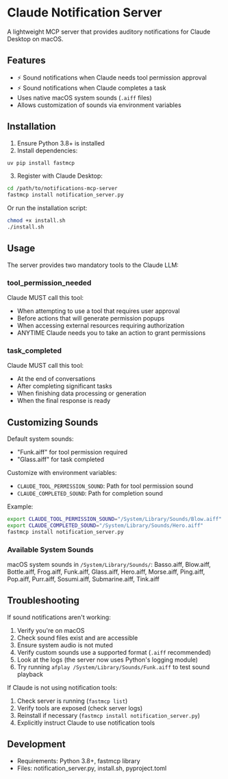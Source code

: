 # Claude Notification Server

A lightweight MCP server that provides auditory notifications for Claude Desktop on macOS.

## Features

- ⚡ Sound notifications when Claude needs tool permission approval
- ⚡ Sound notifications when Claude completes a task
- Uses native macOS system sounds (`.aiff` files)
- Allows customization of sounds via environment variables

## Installation

1. Ensure Python 3.8+ is installed
2. Install dependencies:

```bash
uv pip install fastmcp
```

3. Register with Claude Desktop:

```bash
cd /path/to/notifications-mcp-server
fastmcp install notification_server.py
```

Or run the installation script:

```bash
chmod +x install.sh
./install.sh
```

## Usage

The server provides two mandatory tools to the Claude LLM:

### tool_permission_needed
Claude MUST call this tool:
- When attempting to use a tool that requires user approval
- Before actions that will generate permission popups
- When accessing external resources requiring authorization
- ANYTIME Claude needs you to take an action to grant permissions

### task_completed
Claude MUST call this tool:
- At the end of conversations
- After completing significant tasks
- When finishing data processing or generation
- When the final response is ready

## Customizing Sounds

Default system sounds:
- "Funk.aiff" for tool permission required
- "Glass.aiff" for task completed

Customize with environment variables:
- `CLAUDE_TOOL_PERMISSION_SOUND`: Path for tool permission sound
- `CLAUDE_COMPLETED_SOUND`: Path for completion sound

Example:
```bash
export CLAUDE_TOOL_PERMISSION_SOUND="/System/Library/Sounds/Blow.aiff"
export CLAUDE_COMPLETED_SOUND="/System/Library/Sounds/Hero.aiff"
fastmcp install notification_server.py
```

### Available System Sounds

macOS system sounds in `/System/Library/Sounds/`:
Basso.aiff, Blow.aiff, Bottle.aiff, Frog.aiff, Funk.aiff, Glass.aiff, 
Hero.aiff, Morse.aiff, Ping.aiff, Pop.aiff, Purr.aiff, Sosumi.aiff, 
Submarine.aiff, Tink.aiff

## Troubleshooting

If sound notifications aren't working:
1. Verify you're on macOS
2. Check sound files exist and are accessible
3. Ensure system audio is not muted
4. Verify custom sounds use a supported format (`.aiff` recommended)
5. Look at the logs (the server now uses Python's logging module)
6. Try running `afplay /System/Library/Sounds/Funk.aiff` to test sound playback

If Claude is not using notification tools:
1. Check server is running (`fastmcp list`)
2. Verify tools are exposed (check server logs)
3. Reinstall if necessary (`fastmcp install notification_server.py`)
4. Explicitly instruct Claude to use notification tools

## Development

- Requirements: Python 3.8+, fastmcp library
- Files: notification_server.py, install.sh, pyproject.toml
